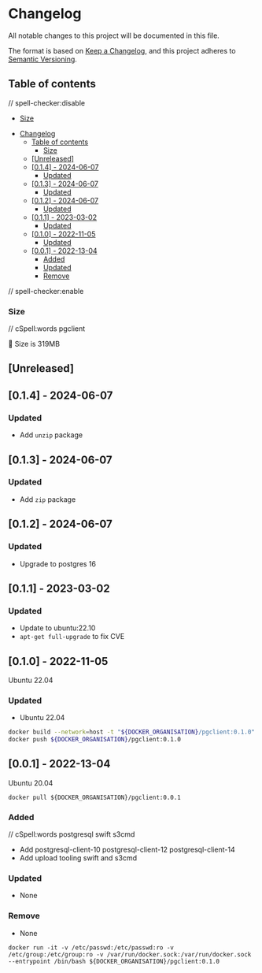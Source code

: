 # Changelog

<!-- markdown-link-check-disable -->

All notable changes to this project will be documented in this file.

The format is based on [Keep a Changelog](https://keepachangelog.com/en/1.0.0),
and this project adheres to [Semantic Versioning](https://semver.org/spec/v2.0.0.html).

## Table of contents

// spell-checker:disable

<!-- toc -->

* [Size](#size)
- [Changelog](#changelog)
  - [Table of contents](#table-of-contents)
    - [Size](#size)
  - [\[Unreleased\]](#unreleased)
  - [\[0.1.4\] - 2024-06-07](#014---2024-06-07)
    - [Updated](#updated)
  - [\[0.1.3\] - 2024-06-07](#013---2024-06-07)
    - [Updated](#updated-1)
  - [\[0.1.2\] - 2024-06-07](#012---2024-06-07)
    - [Updated](#updated-2)
  - [\[0.1.1\] - 2023-03-02](#011---2023-03-02)
    - [Updated](#updated-3)
  - [\[0.1.0\] - 2022-11-05](#010---2022-11-05)
    - [Updated](#updated-4)
  - [\[0.0.1\] - 2022-13-04](#001---2022-13-04)
    - [Added](#added)
    - [Updated](#updated-5)
    - [Remove](#remove)

<!-- tocstop -->

// spell-checker:enable

### Size

// cSpell:words pgclient

🌈 Size is 319MB

## [Unreleased]

<!--lint disable no-undefined-references-->

## [0.1.4] - 2024-06-07

### Updated

- Add `unzip` package

## [0.1.3] - 2024-06-07

### Updated

- Add `zip` package

## [0.1.2] - 2024-06-07

### Updated

- Upgrade to postgres 16

## [0.1.1] - 2023-03-02

### Updated

- Update to ubuntu:22.10
- `apt-get full-upgrade` to fix CVE

## [0.1.0] - 2022-11-05

Ubuntu 22.04

### Updated

- Ubuntu 22.04

```bash
docker build --network=host -t "${DOCKER_ORGANISATION}/pgclient:0.1.0" --squash .
docker push ${DOCKER_ORGANISATION}/pgclient:0.1.0
```

## [0.0.1] - 2022-13-04

Ubuntu 20.04

`docker pull ${DOCKER_ORGANISATION}/pgclient:0.0.1`

### Added

// cSpell:words postgresql swift s3cmd
- Add postgresql-client-10 postgresql-client-12 postgresql-client-14
- Add upload tooling swift and s3cmd

### Updated

- None

### Remove

- None

`docker run -it -v /etc/passwd:/etc/passwd:ro -v /etc/group:/etc/group:ro -v /var/run/docker.sock:/var/run/docker.sock --entrypoint /bin/bash ${DOCKER_ORGANISATION}/pgclient:0.1.0`

<!-- markdown-link-check-enable -->
